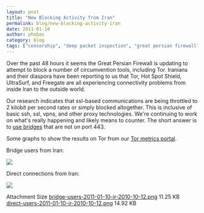```yaml
---
layout: post
title: "New Blocking Activity from Iran"
permalink: blog/new-blocking-activity-iran
date: 2011-01-10
author: phobos
category: blog
tags: ["censorship", "deep packet inspection", "great persian firewall", "internet censorship", "iran"]
---
```


Over the past 48 hours it seems the Great Persian Firewall is updating to attempt to block a number of circumvention tools, including Tor. Iranians and their diaspora have been reporting to us that Tor, Hot Spot Shield, UltraSurf, and Freegate are all experiencing connectivity problems from inside Iran to the outside world.

Our research indicates that ssl-based communications are being throttled to 2 kilobit per second rates or simply blocked altogether. This is inclusive of basic ssh, ssl, vpns, and other proxy technologies. We're continuing to work on what's really happening and likely means to counter. The short answer is to [use bridges](https://www.torproject.org/docs/bridges.html.en) that are not on port 443.

Some graphs to show the results on Tor from our [Tor metrics portal](https://metrics.torproject.org).

Bridge users from Iran:

![](https://blog.torproject.org/files/bridge-users-2011-01-10-ir-2010-10-12.png)

Direct connections from Iran:

![](https://blog.torproject.org/files/direct-users-2011-01-10-ir-2010-10-12.png)

<thead><tr>
<th>Attachment</th>
<th>Size</th> </tr></thead><tbody>
 <tr class="odd">
<td><a href="https://blog.torproject.org/files/bridge-users-2011-01-10-ir-2010-10-12.png">bridge-users-2011-01-10-ir-2010-10-12.png</a></td>
<td>11.25 KB</td> </tr>
 <tr class="even">
<td><a href="https://blog.torproject.org/files/direct-users-2011-01-10-ir-2010-10-12.png">direct-users-2011-01-10-ir-2010-10-12.png</a></td>
<td>14.92 KB</td> </tr>
</tbody>

